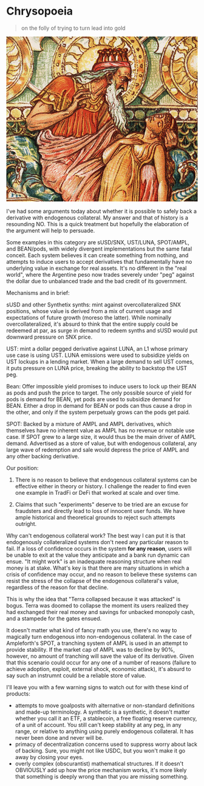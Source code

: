 # Chrysopoeia
> on the folly of trying to turn lead into gold

![img](640px-Midas_gold2_wiki_580.jpeg)

I've had some arguments today about whether it is possible to safely back a derivative with endogenous collateral. My answer and that of history is a resounding NO. This is a quick treatment but hopefully the elaboration of the argument will help to persuade.

Some examples in this category are sUSD/SNX, UST/LUNA, SPOT/AMPL, and BEAN/pods, with widely divergent implementations but the same fatal conceit. Each system believes it can create something from nothing, and attempts to induce users to accept derivatives that fundamentally have no underlying value in exchange for real assets. It's no different in the "real world", where the Argentine peso now trades severely under "peg" against the dollar due to unbalanced trade and the bad credit of its government.

Mechanisms and in brief:

sUSD and other Synthetix synths: mint against overcollateralized SNX positions, whose value is derived from a mix of current usage and expectations of future growth (moreso the latter). While nominally overcollateralized, it's absurd to think that the entire supply could be redeemed at par, as surge in demand to redeem synths and sUSD would put downward pressure on SNX price.

UST: mint a dollar pegged derivative against LUNA, an L1 whose primary use case is using UST. LUNA emissions were used to subsidize yields on UST lockups in a lending market. When a large demand to sell UST comes, it puts pressure on LUNA price, breaking the ability to backstop the UST peg.

Bean: Offer impossible yield promises to induce users to lock up their BEAN as pods and push the price to target. The only possible source of yield for pods is demand for BEAN, yet pods are used to subsidize demand for BEAN. Either a drop in demand for BEAN or pods can thus cause a drop in the other, and only if the system perpetualy grows can the pods get paid.

SPOT: Backed by a mixture of AMPL and AMPL derivatives, which themselves have no inherent value as AMPL has no revenue or notable use case. If SPOT grew to a large size, it would thus be the main driver of AMPL demand. Advertised as a store of value, but with endogenous collateral, any large wave of redemption and sale would depress the price of AMPL and any other backing derivative.

Our position:

1. There is no reason to believe that endogenous collateral systems can be effective either in theory or history. I challenge the reader to find even one example in TradFi or DeFi that worked at scale and over time.

2. Claims that such "experiments" deserve to be tried are an excuse for fraudsters and directly lead to loss of innocent user funds. We have ample historical and theoretical grounds to reject such attempts outright.

Why can't endogenous collateral work? The best way I can put it is that endogenously collateralized systems don't need any particular reason to fail. If a loss of confidence occurs in the system **for any reason**, users will be unable to exit at the value they anticipate and a bank run dynamic can ensue. "It might work" is an inadequate reasoning structure when real money is at stake. What's key is that there are many situations in which a crisis of confidence may occur, and no reason to believe these systems can resist the stress of the collapse of the endogenous collateral's value, regardless of the reason for that decline.

This is why the idea that "Terra collapsed because it was attacked" is bogus. Terra was doomed to collapse the moment its users realized they had exchanged their real money and savings for unbacked monopoly cash, and a stampede for the gates ensued. 

It doesn't matter what kind of fancy math you use, there's no way to magically turn endogenous into non-endogenous collateral. In the case of Ampleforth's SPOT, a tranching system of AMPL is used in an attempt to provide stability. If the market cap of AMPL was to decline by 90%, however, no amount of tranching will save the value of its derivative. Given that this scenario could occur for any one of a number of reasons (failure to achieve adoption, exploit, external shock, economic attack), it's absurd to say such an instrumnt could be a reliable store of value.

I'll leave you with a few warning signs to watch out for with these kind of products:
* attempts to move goalposts with alternative or non-standard definitions and made-up terminology. A synthetic is a synthetic, it doesn't matter whether you call it an ETF, a stablecoin, a free floating reserve currency, of a unit of account. You still can't keep stability at any peg, in any range, or relative to anything using purely endogenous collateral. It has never been done and never will be.
* primacy of decentralization concerns used to suppress worry about lack of backing. Sure, you might not like USDC, but you won't make it go away by closing your eyes.
* overly complex (obscurantist) mathematical structures. If it doesn't OBVIOUSLY add up how the price mechanism works, it's more likely that something is deeply wrong than that you are missing something.

<script src="https://utteranc.es/client.js"
        repo="OneTrueKirk/onetruekirk.github.io"
        issue-term="pathname"
        label="comment"
        theme="github-light"
        crossorigin="anonymous"
        async>
</script>
